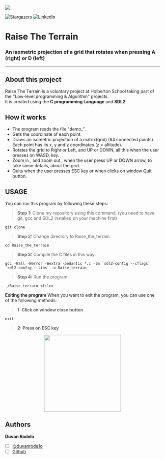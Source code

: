 ![](https://www.holbertonschool.com/holberton-logo.png)

[![Stargazers][stars-shield]][stars-url]
[![LinkedIn][linkedin-shield]][linkedin-url]
# Raise The Terrain
<h3>An isometric projection of a grid that rotates when pressing A (right) or D (left) </h3>

****
## About this project
Raise The Terrain is a voluntary project at Holberton School taking part of the "Low-level programming & Algorithm" projects.\
It is created using the **C programming Language** and **SDL2**.
## How it works
 - The program reads the file "demo_".
 - Gets the coordinate of each point.
 - Draws an isometric projection of a matrix(grid) (64 connected points). Each point has its x, y and z coordinates (z = altitude).
 - Rotates the grid to Right or Left, and UP or DOWN, all this when the user presses on WASD, key.
 - Zoom in , and zoom out , when the user press UP or DOWN arrow, to take some details, about the grid.
 - Quits when the user presses ESC key or when clicks on window Quit button.
## USAGE
You can run this program by following these steps:
> **Step 1:** Clone my repository using this command, (you need to have git, gcc and SDL2 installed on your machine first)
````
git clone
````
> **Step 2:** Change directory to Raise_the_terrain:
````
cd Raise_the_terrain
````
> **Step 3:** Compile the C files in this way:
````
gcc -Wall -Werror -Wextra -pedantic *.c -lm `sdl2-config --cflags` `sdl2-config --libs` -o Raise_terrain
````
> **Step 4:** Run the program
````
./Raise_terrain <file>
````
**Exiting the program**
When you want to exit the program, you can use one of the following methods:
> **1: Click on window close button**
````
exit
````
> **2: Press on ESC key**


<p align="center">
  
<img src="https://github.com/Rode1o/Raise_the_terrain/blob/main/final_60a0b43bac3fc500464588d8_860844.gif" width="250" height="250" />

</p>
 <h2> Authors</h2>

**Duvan Rodelo**
 - [ ] [@duvanrode1o](https://twitter.com/duvanrode1o)
 - [ ] [Github](https://github.com/Rode1o)

[linkedin-shield]: https://img.shields.io/badge/-LinkedIn-black.svg?style=flat-square&logo=linkedin&colorB=555
[linkedin-url]: https://www.linkedin.com/in/duvanrode1o/
[stars-shield]: https://img.shields.io/github/stars/Rode1o/Raise_the_terrain.svg?style=flat-square
[stars-url]: https://github.com/Rode1o/Raise_the_terrain/stargazers
